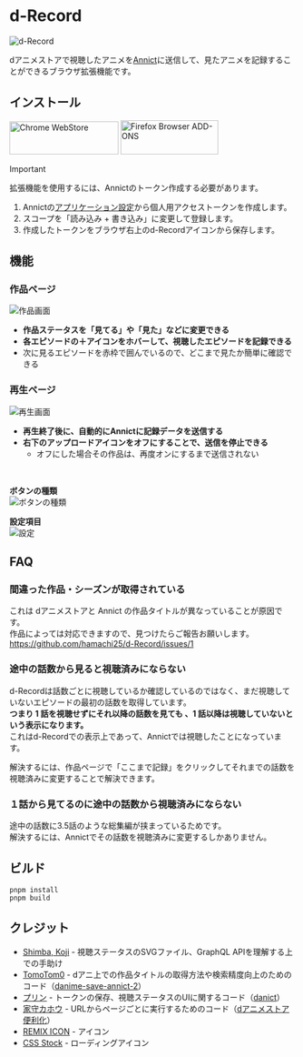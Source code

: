 # d-Record

<picture>
  <source media="(prefers-color-scheme: dark)" srcset="https://github.com/hamachi25/d-Record/blob/images/logo-black.png">
  <source media="(prefers-color-scheme: light)" srcset="https://github.com/hamachi25/d-Record/blob/images/logo-white.png">
  <img alt="d-Record" src="https://github.com/hamachi25/d-Record/blob/images/logo-white.png">
</picture>

dアニメストアで視聴したアニメを[Annict](https://annict.com/)に送信して、見たアニメを記録することができるブラウザ拡張機能です。

## インストール

<a href="https://chromewebstore.google.com/detail/d-record/blcncccafadeklhhhimddgbgojalmpgn"><img alt="Chrome WebStore" width="191.8" height="58" src="https://storage.googleapis.com/web-dev-uploads/image/WlD8wC6g8khYWPJUsQceQkhXSlv1/HRs9MPufa1J1h5glNhut.png"></a>
<a href="https://addons.mozilla.org/ja/firefox/addon/d-record/"><img alt="Firefox Browser ADD-ONS" width="172" height="60" src="https://blog.mozilla.org/addons/files/2015/11/get-the-addon.png"></a>

> [!IMPORTANT]
> 拡張機能を使用するには、Annictのトークン作成する必要があります。
>
> 1. Annictの[アプリケーション設定](https://annict.com/settings/apps)から個人用アクセストークンを作成します。
> 2. スコープを「読み込み + 書き込み」に変更して登録します。
> 3. 作成したトークンをブラウザ右上のd-Recordアイコンから保存します。

## 機能

### 作品ページ

![作品画面](https://github.com/hamachi25/d-Record/blob/images/work.jpg)

-   **作品ステータスを「見てる」や「見た」などに変更できる**
-   **各エピソードの＋アイコンをホバーして、視聴したエピソードを記録できる**
-   次に見るエピソードを赤枠で囲んでいるので、どこまで見たか簡単に確認できる

### 再生ページ

![再生画面](https://github.com/hamachi25/d-Record/blob/images/player.jpg)

-   **再生終了後に、自動的にAnnictに記録データを送信する**
-   **右下のアップロードアイコンをオフにすることで、送信を停止できる**
    -   オフにした場合その作品は、再度オンにするまで送信されない

&nbsp;

**ボタンの種類**  
![ボタンの種類](https://github.com/hamachi25/d-Record/blob/images/button.png)

**設定項目**  
![設定](https://github.com/hamachi25/d-Record/blob/images/settings.jpg)

## FAQ

### 間違った作品・シーズンが取得されている

これは dアニメストアと Annict の作品タイトルが異なっていることが原因です。  
作品によっては対応できますので、見つけたらご報告お願いします。 https://github.com/hamachi25/d-Record/issues/1

### 途中の話数から見ると視聴済みにならない

d-Recordは話数ごとに視聴しているか確認しているのではなく、まだ視聴していないエピソードの最初の話数を取得しています。  
**つまり 1 話を視聴せずにそれ以降の話数を見ても 、1 話以降は視聴していないという表示になります。**  
これはd-Recordでの表示上であって、Annictでは視聴したことになっています。

解決するには、作品ページで「ここまで記録」をクリックしてそれまでの話数を視聴済みに変更することで解決できます。

### １話から見てるのに途中の話数から視聴済みにならない

途中の話数に3.5話のような総集編が挟まっているためです。  
解決するには、Annictでその話数を視聴済みに変更するしかありません。

## ビルド

```
pnpm install
pnpm build
```

## クレジット

-   [Shimba, Koji](https://github.com/shimbaco) - 視聴ステータスのSVGファイル、GraphQL APIを理解する上での手助け
-   [TomoTom0](https://github.com/TomoTom0) - dアニ上での作品タイトルの取得方法や検索精度向上のためのコード（[danime-save-annict-2](https://github.com/TomoTom0/danime-save-annict-2)）
-   [プリン](https://github.com/kazu3jp) - トークンの保存、視聴ステータスのUIに関するコード（[danict](https://github.com/kazu3jp/danict)）
-   [家守カホウ](https://twitter.com/y_kahou) - URLからページごとに実行するためのコード（[dアニメストア便利化](https://greasyfork.org/ja/scripts/414008)）
-   [REMIX ICON](https://remixicon.com/) - アイコン
-   [CSS Stock](https://pote-chil.com/css-stock/ja/loading) - ローディングアイコン
